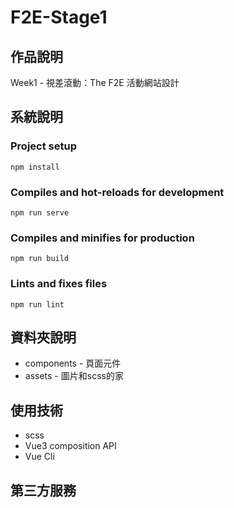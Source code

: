# F2E-Stage1

## 作品說明
Week1 - 視差滾動：The F2E 活動網站設計

## 系統說明
### Project setup
```
npm install
```
### Compiles and hot-reloads for development
```
npm run serve
```
### Compiles and minifies for production
```
npm run build
```
### Lints and fixes files
```
npm run lint
```

## 資料夾說明
* components - 頁面元件
* assets - 圖片和scss的家

## 使用技術
* scss
* Vue3 composition API
* Vue Cli

## 第三方服務
